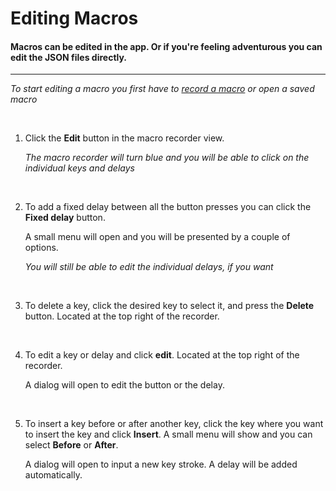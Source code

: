# Editing Macros

#### Macros can be edited in the app. Or if you're feeling adventurous you can edit the JSON files directly.

---

_To start editing a macro you first have to [record a macro](../macros/recording) or open a saved macro_

&nbsp;

1. Click the **Edit** button in the macro recorder view.

   _The macro recorder will turn blue and you will be able to click on the individual keys and delays_

&nbsp;

2. To add a fixed delay between all the button presses you can click the **Fixed delay** button.

   A small menu will open and you will be presented by a couple of options.

   _You will still be able to edit the individual delays, if you want_

&nbsp;

3. To delete a key, click the desired key to select it, and press the **Delete** button. Located at the top right of the recorder.

&nbsp;

4. To edit a key or delay and click **edit**. Located at the top right of the recorder.

   A dialog will open to edit the button or the delay.

&nbsp;

5. To insert a key before or after another key, click the key where you want to insert the key and click **Insert**. A small menu will show and you can select **Before** or **After**.

   A dialog will open to input a new key stroke. A delay will be added automatically.
